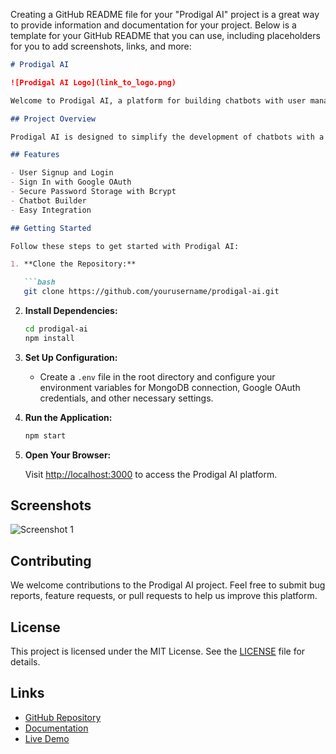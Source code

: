 Creating a GitHub README file for your "Prodigal AI" project is a great way to provide information and documentation for your project. Below is a template for your GitHub README that you can use, including placeholders for you to add screenshots, links, and more:

```markdown
# Prodigal AI

![Prodigal AI Logo](link_to_logo.png)

Welcome to Prodigal AI, a platform for building chatbots with user management and chatbot integration.

## Project Overview

Prodigal AI is designed to simplify the development of chatbots with a range of features, including user signup, login functionalities, and the ability to sign in with Google OAuth. User passwords are securely stored using bcrypt encryption in MongoDB. Additionally, our platform provides an intuitive chatbot builder for creating and customizing chatbots.

## Features

- User Signup and Login
- Sign In with Google OAuth
- Secure Password Storage with Bcrypt
- Chatbot Builder
- Easy Integration

## Getting Started

Follow these steps to get started with Prodigal AI:

1. **Clone the Repository:**

   ```bash
   git clone https://github.com/yourusername/prodigal-ai.git
   ```

2. **Install Dependencies:**

   ```bash
   cd prodigal-ai
   npm install
   ```

3. **Set Up Configuration:**

   - Create a `.env` file in the root directory and configure your environment variables for MongoDB connection, Google OAuth credentials, and other necessary settings.

4. **Run the Application:**

   ```bash
   npm start
   ```

5. **Open Your Browser:**

   Visit [http://localhost:3000](http://localhost:3000) to access the Prodigal AI platform.

## Screenshots

![Screenshot 1](./client/screenshot/Screenshot(255).png)


## Contributing

We welcome contributions to the Prodigal AI project. Feel free to submit bug reports, feature requests, or pull requests to help us improve this platform.

## License

This project is licensed under the MIT License. See the [LICENSE](LICENSE) file for details.

## Links

- [GitHub Repository](https://github.com/yourusername/prodigal-ai)
- [Documentation](link_to_documentation)
- [Live Demo](link_to_live_demo)

